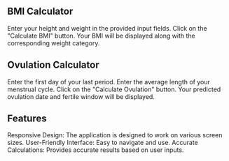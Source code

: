 
## BMI Calculator

Enter your height and weight in the provided input fields.
Click on the "Calculate BMI" button.
Your BMI will be displayed along with the corresponding weight category.

## Ovulation Calculator

Enter the first day of your last period.
Enter the average length of your menstrual cycle.
Click on the "Calculate Ovulation" button.
Your predicted ovulation date and fertile window will be displayed.

## Features

Responsive Design: The application is designed to work on various screen sizes.
User-Friendly Interface: Easy to navigate and use.
Accurate Calculations: Provides accurate results based on user inputs.
